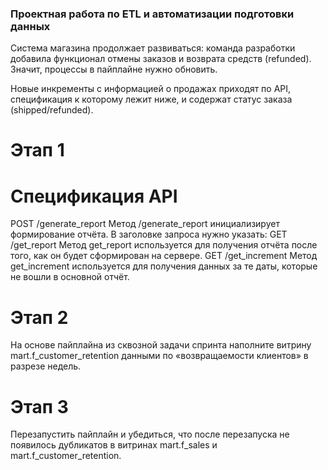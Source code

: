 ### Проектная работа по ETL и автоматизации подготовки данных

Система магазина продолжает развиваться: команда разработки добавила функционал отмены заказов и возврата средств (refunded). Значит, процессы в пайплайне нужно обновить.

Новые инкременты с информацией о продажах приходят по API, спецификация к которому лежит ниже, и содержат статус заказа (shipped/refunded).
# Этап 1
# Спецификация API
POST /generate_report
Метод /generate_report инициализирует формирование отчёта. В заголовке запроса нужно указать:
GET /get_report
Метод get_report используется для получения отчёта после того, как он будет сформирован на сервере.
GET /get_increment
Метод get_increment используется для получения данных за те даты, которые не вошли в основной отчёт. 
# Этап 2
На основе пайплайна из сквозной задачи спринта наполните витрину mart.f_customer_retention данными по «возвращаемости клиентов» в разрезе недель.
# Этап 3
Перезапустить пайплайн и убедиться, что после перезапуска не появилось дубликатов в витринах mart.f_sales и mart.f_customer_retention.
